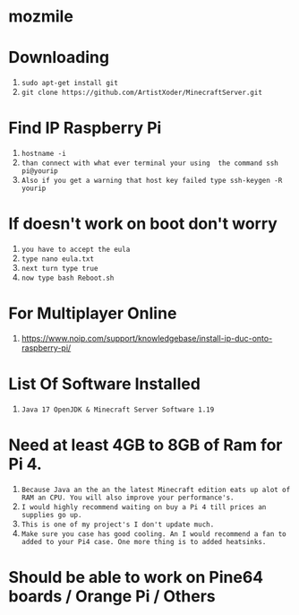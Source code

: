 # mozmile 
# Downloading 
1) ```sudo apt-get install git```
2) ```git clone https://github.com/ArtistXoder/MinecraftServer.git```

# Find IP Raspberry Pi 
1) ```hostname -i```
2) ```than connect with what ever terminal your using  the command ssh pi@yourip```
3) ```Also if you get a warning that host key failed type ssh-keygen -R yourip```

# If doesn't work on boot don't worry 
1) ```you have to accept the eula```
2) ```type nano eula.txt```
3) ```next turn type true```
4) ```now type bash Reboot.sh```

# For Multiplayer Online 

1) https://www.noip.com/support/knowledgebase/install-ip-duc-onto-raspberry-pi/

# List Of Software Installed 
   1) ```Java 17 OpenJDK & Minecraft Server Software 1.19```
   
# Need at least 4GB to 8GB of Ram for Pi 4.
1) ```Because Java an the an the latest Minecraft edition eats up alot of RAM an CPU. You will also improve your performance's.```
2) ```I would highly recommend waiting on buy a Pi 4 till prices an supplies go up.```
3) ```This is one of my project's I don't update much.```
4) ```Make sure you case has good cooling. An I would recommend a fan to added to your Pi4 case. One more thing is to added heatsinks.```

# Should be able to work on Pine64 boards / Orange Pi / Others
